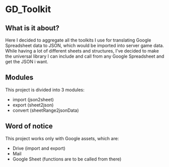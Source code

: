 # GD_Toolkit

## What is it about? 
Here I decided to aggregate all the toolkits I use for translating Google Spreadsheet data to JSON, which would be imported into server game data. 
While having a lot of different sheets and structures, I've decided to make the universal library I can include and call from any Google Spreadsheet and get the JSON i want. 

## Modules
This project is divided into 3 modules:
* import (json2sheet) 
* export (sheet2json) 
* convert (sheetRange2jsonData)

## Word of notice
This project works only with Google assets, which are:
* Drive (import and export) 
* Mail
* Google Sheet (functions are to be called from there) 
